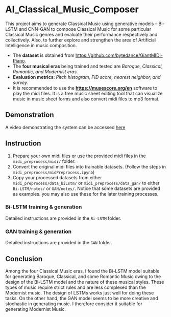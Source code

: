 # AI_Classical_Music_Composer

This project aims to generate Classical Music using generative models – Bi-LSTM and CNN-GAN to compose Classical Music for some particular Classical Music genres and evaluate their performance respectively and collectively. Also, to further explore and strengthen the area of Artificial Intelligence in music composition.

- The **dataset** is obtained from https://github.com/bytedance/GiantMIDI-Piano.
- The **four musical eras** being trained and tested are *Baroque, Classical, Romantic, and Modernist eras*.
- **Evaluation metrics**: *Pitch histogram, FID score, nearest neighbor, and survey*.
- It is recommended to use the **https://musescore.org/en** software to play the midi files. It is a free music sheet editing tool that can visualize music in music sheet forms and also convert midi files to mp3 format.

## Demonstration
A video demonstrating the system can be accessed [here](https://1drv.ms/v/s!AhjIIVcsidoXalRgJqUKU2J2qr8?e=FGc3bp)

## Instruction

1.  Prepare your own midi files or use the provided midi files in the `midi_preprocess/midi/` folder.
2.  Convert the original midi files into trainable datasets. (Follow the steps in `midi_preprocess/midPreprocess.ipynb`)
3.  Copy your processed datasets from either `midi_preprocess/data_biLstm/` or `midi_preprocess/data_gan/` to either `Bi-LSTM/notes/` or `GAN/notes/`. Notice that some datasets are provided as examples. you may also use these for the later training processes.

### Bi-LSTM training & generation

Detailed instructions are provided in the `Bi-LSTM` folder.

### GAN training & generation

Detailed instructions are provided in the `GAN` folder.

## Conclusion

Among the four Classical Music eras, I found the Bi-LSTM model suitable for generating Baroque, Classical, and some Romantic Music owing to the design of the Bi-LSTM model and the nature of these musical styles. These types of music require strict rules and are less complexed than the Modernist music. The design of LSTMs works just well for doing these tasks. On the other hand, the GAN model seems to be more creative and stochastic in generating music. I therefore consider it suitable for generating Modernist Music.

